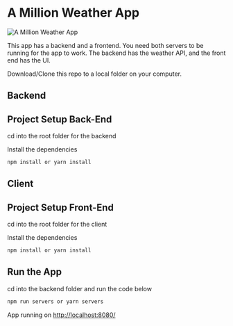 # A Million Weather App

![A Million Weather App](https://res.cloudinary.com/d74fh3kw/image/upload/v1582579277/million_weather_dntrb6.jpg 'A Million Weather App')

This app has a backend and a frontend. You need both servers to be running for the app to work. The backend has the weather API, and the front end has the UI.

Download/Clone this repo to a local folder on your computer.

## Backend

## Project Setup Back-End

cd into the root folder for the backend

Install the dependencies

```bash
npm install or yarn install
```

## Client

## Project Setup Front-End

cd into the root folder for the client

Install the dependencies

```bash
npm install or yarn install
```

## Run the App

cd into the backend folder and run the code below

```bash
npm run servers or yarn servers
```

App running on [http://localhost:8080/](http://localhost:8080/)

